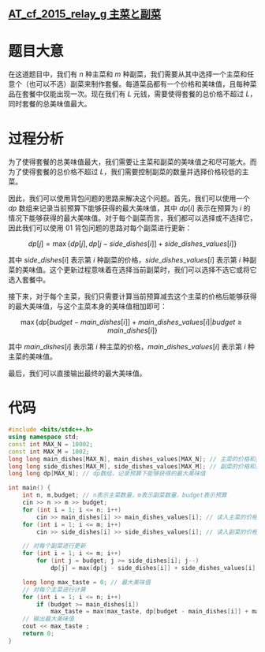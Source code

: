 ## [ AT_cf_2015_relay_g 主菜と副菜](https://www.luogu.com.cn/problem/AT_cf_2015_relay_g)
# 题目大意

在这道题目中，我们有 $n$ 种主菜和 $m$ 种副菜，我们需要从其中选择一个主菜和任意个（也可以不选）副菜来制作套餐。每道菜品都有一个价格和美味值，且每种菜品在套餐中仅能出现一次。现在我们有 $L$ 元钱，需要使得套餐的总价格不超过 $L$，同时套餐的总美味值最大。

# 过程分析

为了使得套餐的总美味值最大，我们需要让主菜和副菜的美味值之和尽可能大。而为了使得套餐的总价格不超过 $L$，我们需要控制副菜的数量并选择价格较低的主菜。

因此，我们可以使用背包问题的思路来解决这个问题。首先，我们可以使用一个 $dp$ 数组来记录当前预算下能够获得的最大美味值，其中 $dp[i]$ 表示在预算为 $i$ 的情况下能够获得的最大美味值。对于每个副菜而言，我们都可以选择或不选择它，因此我们可以使用 01 背包问题的思路对每个副菜进行更新：

$$ dp[j] = \max\{dp[j], dp[j - side\_dishes[i]] + side\_dishes\_values[i]\} $$

其中 $side\_dishes[i]$ 表示第 $i$ 种副菜的价格，$side\_dishes\_values[i]$ 表示第 $i$ 种副菜的美味值。这个更新过程意味着在选择当前副菜时，我们可以选择不选它或将它选入套餐中。

接下来，对于每个主菜，我们只需要计算当前预算减去这个主菜的价格后能够获得的最大美味值，与这个主菜本身的美味值相加即可：

$$ \max\{dp[budget - main\_dishes[i]] + main\_dishes\_values[i] | budget \geq main\_dishes[i]\} $$

其中 $main\_dishes[i]$ 表示第 $i$ 种主菜的价格，$main\_dishes\_values[i]$ 表示第 $i$ 种主菜的美味值。

最后，我们可以直接输出最终的最大美味值。

# 代码
```cpp
#include <bits/stdc++.h>
using namespace std;
const int MAX_N = 10002;
const int MAX_M = 1002;
long long main_dishes[MAX_N], main_dishes_values[MAX_N]; // 主菜的价格和美味值
long long side_dishes[MAX_M], side_dishes_values[MAX_M]; // 副菜的价格和美味值
long long dp[MAX_N]; // dp数组，记录预算下能够获得的最大美味值

int main() {
	int n, m,budget; // n表示主菜数量，m表示副菜数量，budget表示预算
	cin >> n >> m >> budget;
	for (int i = 1; i <= n; i++)
		cin >> main_dishes[i] >> main_dishes_values[i]; // 读入主菜的价格和美味值
	for (int i = 1; i <= m; i++)
		cin >> side_dishes[i] >> side_dishes_values[i]; // 读入副菜的价格和美味值

	// 对每个副菜进行更新
	for (int i = 1; i <= m; i++)
		for (int j = budget; j >= side_dishes[i]; j--)
			dp[j] = max(dp[j - side_dishes[i]] + side_dishes_values[i], dp[j]);

	long long max_taste = 0; // 最大美味值
	// 对每个主菜进行计算
	for (int i = 1; i <= n; i++)
		if (budget >= main_dishes[i])
			max_taste = max(max_taste, dp[budget - main_dishes[i]] + main_dishes_values[i]);
	// 输出最大美味值
	cout << max_taste ;
	return 0;
}

```
